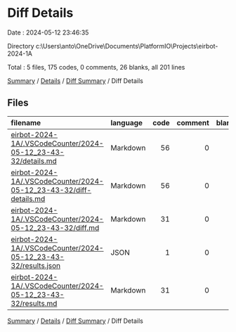 # Diff Details

Date : 2024-05-12 23:46:35

Directory c:\\Users\\anto\\OneDrive\\Documents\\PlatformIO\\Projects\\eirbot-2024-1A

Total : 5 files,  175 codes, 0 comments, 26 blanks, all 201 lines

[Summary](results.md) / [Details](details.md) / [Diff Summary](diff.md) / Diff Details

## Files
| filename | language | code | comment | blank | total |
| :--- | :--- | ---: | ---: | ---: | ---: |
| [eirbot-2024-1A/.VSCodeCounter/2024-05-12_23-43-32/details.md](/eirbot-2024-1A/.VSCodeCounter/2024-05-12_23-43-32/details.md) | Markdown | 56 | 0 | 6 | 62 |
| [eirbot-2024-1A/.VSCodeCounter/2024-05-12_23-43-32/diff-details.md](/eirbot-2024-1A/.VSCodeCounter/2024-05-12_23-43-32/diff-details.md) | Markdown | 56 | 0 | 6 | 62 |
| [eirbot-2024-1A/.VSCodeCounter/2024-05-12_23-43-32/diff.md](/eirbot-2024-1A/.VSCodeCounter/2024-05-12_23-43-32/diff.md) | Markdown | 31 | 0 | 7 | 38 |
| [eirbot-2024-1A/.VSCodeCounter/2024-05-12_23-43-32/results.json](/eirbot-2024-1A/.VSCodeCounter/2024-05-12_23-43-32/results.json) | JSON | 1 | 0 | 0 | 1 |
| [eirbot-2024-1A/.VSCodeCounter/2024-05-12_23-43-32/results.md](/eirbot-2024-1A/.VSCodeCounter/2024-05-12_23-43-32/results.md) | Markdown | 31 | 0 | 7 | 38 |

[Summary](results.md) / [Details](details.md) / [Diff Summary](diff.md) / Diff Details